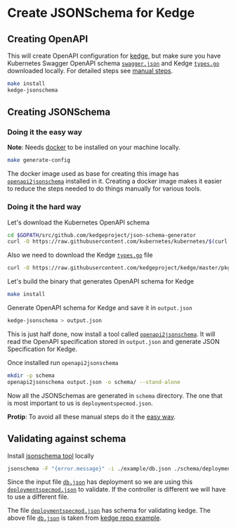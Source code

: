 # Create JSONSchema for Kedge

## Creating OpenAPI

This will create OpenAPI configuration for [kedge](https://github.com/kedgeproject/kedge),
but make sure you have Kubernetes Swagger OpenAPI schema [`swagger.json`](https://github.com/kubernetes/kubernetes/blob/master/api/openapi-spec/swagger.json)
and Kedge [`types.go`](https://github.com/kedgeproject/kedge/blob/master/pkg/spec/types.go)
downloaded locally. For detailed steps see [manual steps](https://github.com/kedgeproject/json-schema-generator#doing-it-the-hard-way).

```bash
make install
kedge-jsonschema
```

## Creating JSONSchema

### Doing it the easy way

**Note**: Needs [docker](https://docs.docker.com/engine/installation/) to be installed on
your machine locally.

```bash
make generate-config
```

The docker image used as base for creating this image has [`openapi2jsonschema`](https://github.com/garethr/openapi2jsonschema)
installed in it. Creating a docker image makes it easier to reduce the steps needed to do
things manually for various tools.

### Doing it the hard way

Let's download the Kubernetes OpenAPI schema

```bash
cd $GOPATH/src/github.com/kedgeproject/json-schema-generator
curl -O https://raw.githubusercontent.com/kubernetes/kubernetes/$(curl https://raw.githubusercontent.com/kedgeproject/json-schema-generator/master/scripts/k8s-release)/api/openapi-spec/swagger.json
```

Also we need to download the Kedge [`types.go`](https://github.com/kedgeproject/kedge/blob/master/pkg/spec/types.go)
file

```bash
curl -O https://raw.githubusercontent.com/kedgeproject/kedge/master/pkg/spec/types.go
```

Let's build the binary that generates OpenAPI schema for Kedge

```bash
make install
```

Generate OpenAPI schema for Kedge and save it in `output.json`

```bash
kedge-jsonschema > output.json
```

This is just half done, now install a tool called [`openapi2jsonschema`](https://github.com/garethr/openapi2jsonschema).
It will read the OpenAPI specification stored in `output.json` and generate JSON Specification
for Kedge.

Once installed run `openapi2jsonschema`

```bash
mkdir -p schema
openapi2jsonschema output.json -o schema/ --stand-alone
```

Now all the JSONSchemas are generated in `schema` directory. The one that is most important
to us is `deploymentspecmod.json`.

**Protip**: To avoid all these manual steps do it the [easy way](https://github.com/kedgeproject/json-schema-generator#doing-it-the-easy-way).

## Validating against schema

Install [jsonschema tool](https://github.com/Julian/jsonschema) locally

```bash
jsonschema -F "{error.message}" -i ./example/db.json ./schema/deploymentspecmod.json
```
Since the input file [`db.json`](./example/db.json) has deployment so we are using this
[`deploymentspecmod.json`](./schema/deploymentspecmod.json) to validate. If the controller
is different we will have to use a different file.


The file [`deploymentspecmod.json`](https://github.com/kedgeproject/json-schema/blob/master/schema/deploymentspecmod.json)
has schema for validating kedge.
The above file [`db.json`](./example/db.json) is taken from [kedge repo example](https://github.com/kedgeproject/kedge/blob/master/examples/envFrom/db.yaml).
